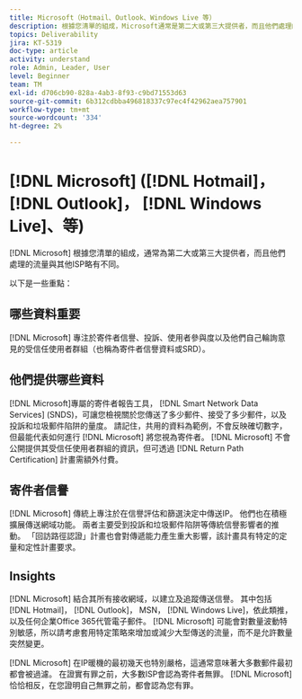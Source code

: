 ```yaml
---
title: Microsoft（Hotmail、Outlook、Windows Live 等）
description: 根據您清單的組成，Microsoft通常是第二大或第三大提供者，而且他們處理的流量與其他ISP略有不同。
topics: Deliverability
jira: KT-5319
doc-type: article
activity: understand
role: Admin, Leader, User
level: Beginner
team: TM
exl-id: d706cb90-828a-4ab3-8f93-c9bd71553d63
source-git-commit: 6b312cdbba496818337c97ec4f42962aea757901
workflow-type: tm+mt
source-wordcount: '334'
ht-degree: 2%

---
```


# [!DNL Microsoft] ([!DNL Hotmail]， [!DNL Outlook]， [!DNL Windows Live]、等)

[!DNL Microsoft] 根據您清單的組成，通常為第二大或第三大提供者，而且他們處理的流量與其他ISP略有不同。

以下是一些重點：

## 哪些資料重要

[!DNL Microsoft] 專注於寄件者信譽、投訴、使用者參與度以及他們自己輪詢意見的受信任使用者群組（也稱為寄件者信譽資料或SRD）。

## 他們提供哪些資料

[!DNL Microsoft]專屬的寄件者報告工具， [!DNL Smart Network Data Services] (SNDS)，可讓您檢視關於您傳送了多少郵件、接受了多少郵件，以及投訴和垃圾郵件陷阱的量度。 請記住，共用的資料為範例，不會反映確切數字，但最能代表如何進行 [!DNL Microsoft] 將您視為寄件者。 [!DNL Microsoft] 不會公開提供其受信任使用者群組的資訊，但可透過 [!DNL Return Path Certification] 計畫需額外付費。

## 寄件者信譽

[!DNL Microsoft] 傳統上專注於在信譽評估和篩選決定中傳送IP。 他們也在積極擴展傳送網域功能。 兩者主要受到投訴和垃圾郵件陷阱等傳統信譽影響者的推動。 「回訪路徑認證」計畫也會對傳遞能力產生重大影響，該計畫具有特定的定量和定性計畫要求。

## Insights

[!DNL Microsoft] 結合其所有接收網域，以建立及追蹤傳送信譽。 其中包括 [!DNL Hotmail]， [!DNL Outlook]， MSN， [!DNL Windows Live]，依此類推，以及任何企業Office 365代管電子郵件。 [!DNL Microsoft] 可能會對數量波動特別敏感，所以請考慮套用特定策略來增加或減少大型傳送的流量，而不是允許數量突然變更。

[!DNL Microsoft] 在IP暖機的最初幾天也特別嚴格，這通常意味著大多數郵件最初都會被過濾。 在證實有罪之前，大多數ISP會認為寄件者無罪。 [!DNL Microsoft] 恰恰相反，在您證明自己無罪之前，都會認為您有罪。
